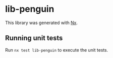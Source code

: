 # lib-penguin

This library was generated with [Nx](https://nx.dev).

## Running unit tests

Run `nx test lib-penguin` to execute the unit tests.
